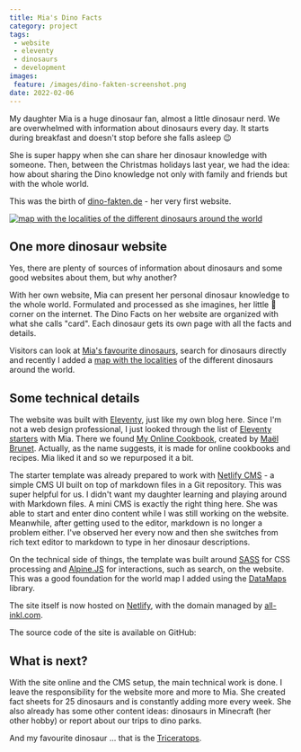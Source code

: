 ```yaml
---
title: Mia's Dino Facts
category: project
tags:
 - website
 - eleventy
 - dinosaurs
 - development
images:
 feature: /images/dino-fakten-screenshot.png
date: 2022-02-06
---
```


My daughter Mia is a huge dinosaur fan, almost a little dinosaur nerd. We are overwhelmed with information about dinosaurs every day. It starts during breakfast and doesn't stop before she falls asleep 😉

She is super happy when she can share her dinosaur knowledge with someone. Then, between the Christmas holidays last year, we had the idea: how about sharing the Dino knowledge not only with family and friends but with the whole world.

This was the birth of [dino-fakten.de](https://dino-fakten.de/) - her very first website.

[![map with the localities of the different dinosaurs around the world](/images/dino-fakten-map.png)](https://dino-fakten.de/karte/)

## One more dinosaur website

Yes, there are plenty of sources of information about dinosaurs and some good websites about them, but why another?

With her own website, Mia can present her personal dinosaur knowledge to the whole world. Formulated and processed as she imagines, her little 🦖 corner on the internet. The Dino Facts on her website are organized with what she calls "card". Each dinosaur gets its own page with all the facts and details.

Visitors can look at [Mia's favourite dinosaurs](https://dino-fakten.de/tags/lieblingsdino/), search for dinosaurs directly and recently I added a [map with the localities](https://dino-fakten.de/karte/) of the different dinosaurs around the world.

## Some technical details

The website was built with [Eleventy](https://www.11ty.dev/), just like my own blog here. Since I'm not a web design professional, I just looked through the list of [Eleventy starters](https://www.11ty.dev/docs/starter/) with Mia. There we found [My Online Cookbook](https://myonlinecookbook.xyz/), created by [Maël Brunet](https://www.maelbrunet.com/). Actually, as the name suggests, it is made for online cookbooks and recipes. Mia liked it and so we repurposed it a bit.

The starter template was already prepared to work with [Netlify CMS](https://www.netlifycms.org/) - a simple CMS UI built on top of markdown files in a Git repository. This was super helpful for us. I didn't want my daughter learning and playing around with Markdown files. A mini CMS is exactly the right thing here. She was able to start and enter dino content while I was still working on the website. Meanwhile, after getting used to the editor, markdown is no longer a problem either. I've observed her every now and then she switches from rich text editor to markdown to type in her dinosaur descriptions.

On the technical side of things, the template was built around [SASS](https://sass-lang.com/) for CSS processing and [Alpine.JS](https://alpinejs.dev/) for interactions, such as search, on the website. This was a good foundation for the world map I added using the [DataMaps](http://datamaps.github.io/) library.

The site itself is now hosted on [Netlify](https://www.netlify.com/), with the domain managed by [all-inkl.com](https://all-inkl.com/).

The source code of the site is available on GitHub:

<github-badge repo="mhaack/mias-dino-facts" ></github-badge>

## What is next?

With the site online and the CMS setup, the main technical work is done. I leave the responsibility for the website more and more to Mia. She created fact sheets for 25 dinosaurs and is constantly adding more every week.
She also already has some other content ideas: dinosaurs in Minecraft (her other hobby) or report about our trips to dino parks.

And my favourite dinosaur ... that is the [Triceratops](https://dino-fakten.de/dinos/triceratops/).

